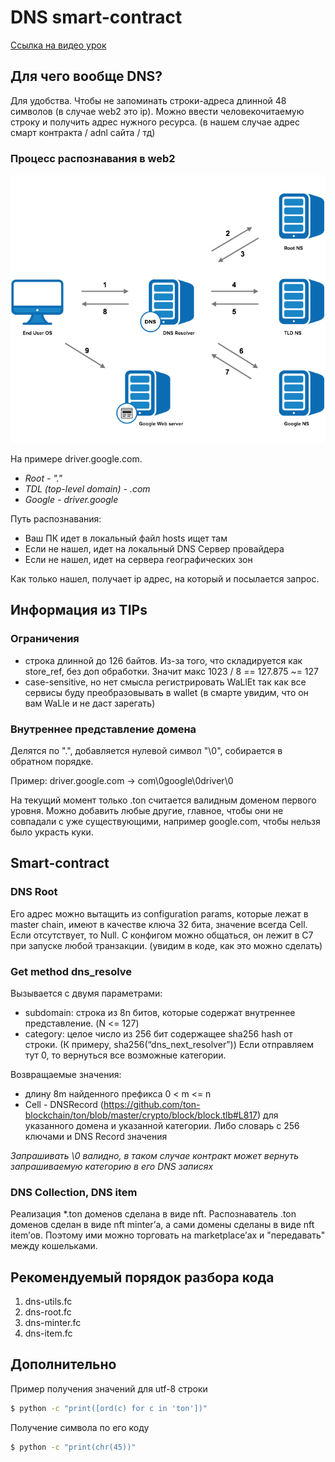 # DNS smart-contract

[Ссылка на видео урок](https://youtu.be/fdvS3G06G6Q)


## Для чего вообще DNS? 
Для удобства. Чтобы не запоминать строки-адреса длинной 48 символов (в случае web2 это ip). 
Можно ввести человекочитаемую строку и получить адрес нужного ресурса. (в нашем случае адрес смарт контракта / adnl сайта / тд)

### Процесс распознавания в web2

![DNS routing](./assets/dns-routing.jpeg)

На примере driver.google.com.
- *Root - "."*
- *TDL (top-level domain) - .com*
- *Google - driver.google*

Путь распознавания:
- Ваш ПК идет в локальный файл hosts ищет там
- Если не нашел, идет на локальный DNS Сервер провайдера
- Если не нашел, идет на сервера географических зон 

Как только нашел, получает ip адрес, на который и посылается запрос.


## Информация из TIPs

### Ограничения
- строка длинной до 126 байтов. Из-за того, что складируется как store_ref, без доп обработки. Значит макс 1023 / 8 == 127.875 ~= 127 
- case-sensitive, но нет смысла регистрировать WaLlEt так как все сервисы буду преобразовывать в wallet
(в смарте увидим, что он вам WaLle и не даст зарегать)

### Внутреннее представление домена

Делятся по ".", добавляется нулевой символ "\0", собирается в обратном порядке.

Пример: driver.google.com -> com\0google\0driver\0

На текущий момент только .ton считается валидным доменом первого уровня. 
Можно добавить любые другие, главное, чтобы они не совпадали с уже существующими, 
например google.com, чтобы нельзя было украсть куки.

## Smart-contract

### DNS Root
Его адрес можно вытащить из configuration params, которые лежат в master chain, имеют в качестве ключа 32 бита, 
значение всегда Cell. Если отсутствует, то Null. С конфигом можно общаться, 
он лежит в C7 при запуске любой транзакции. (увидим в коде, как это можно сделать)


### Get method dns_resolve 
Вызывается с двумя параметрами:
- subdomain: строка из 8n битов, которые содержат внутреннее представление. (N <= 127)
- category: целое число из 256 бит содержащее sha256 hash от строки. (К примеру, sha256(“dns_next_resolver”)) Если отправляем тут 0, то вернуться все возможные категории. 

Возвращаемые значения:
- длину 8m найденного префикса 0 < m <= n
- Cell - DNSRecord (https://github.com/ton-blockchain/ton/blob/master/crypto/block/block.tlb#L817) для указанного домена и указанной категории. 
  Либо словарь с 256 ключами и DNS Record значения

  
*Запрашивать \0 валидно, в таком случае контракт может вернуть запрашиваемую категорию в его DNS записях*

### DNS Collection, DNS item
Реализация *.ton доменов сделана в виде nft. Распознаватель .ton доменов сделан в виде nft minter’а, 
а сами домены сделаны в виде nft item’ов. Поэтому ими можно торговать на marketplace’ах и "передавать" между кошельками. 


## Рекомендуемый порядок разбора кода
1. dns-utils.fc
2. dns-root.fc
3. dns-minter.fc
4. dns-item.fc


## Дополнительно
Пример получения значений для utf-8 строки
```bash
$ python -c "print([ord(c) for c in 'ton'])"
```

Получение символа по его коду
```bash
$ python -c "print(chr(45))"
```
